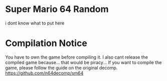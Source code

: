 # Super Mario 64 Random
i dont know what to put here

# Compilation Notice
You have to own the game before compiling it. I also cant release the compiled game because... that would be piracy...
If you want to compile the game, please follow the guide on the original decomp.
https://github.com/n64decomp/sm64
